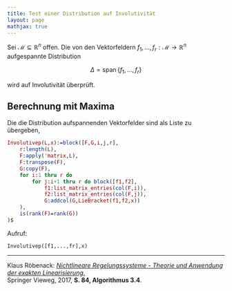 ```yaml
---
title: Test einer Distribution auf Involutivität
layout: page
mathjax: true
---
```


Sei $\mathcal{M}\subseteq\mathbb{R}^n$ offen. 
Die von den Vektorfeldern $f_1,\ldots,f_r:\mathcal{M}\to\mathbb{R}^n$ aufgespannte Distribution

$$
 \Delta=\operatorname{span}
 \lbrace
  f_1,\ldots,f_r
 \rbrace
$$

wird auf Involutivität überprüft.

## Berechnung mit Maxima

Die die Distribution aufspannenden Vektorfelder sind als Liste zu übergeben,

```maxima
Involutivep(L,x):=block([F,G,i,j,r],
    r:length(L),
    F:apply('matrix,L),
    F:transpose(F),
    G:copy(F),  
    for i:1 thru r do 
        for j:i+1 thru r do block([f1,f2],
            f1:list_matrix_entries(col(F,i)),
            f2:list_matrix_entries(col(F,j)),
            G:addcol(G,LieBracket(f1,f2,x))
    ),
    is(rank(F)=rank(G))
)$
```

Aufruf:

```
Involutivep([f1,...,fr],x)
```

---

Klaus Röbenack:
[*Nichtlineare Regelungssysteme - Theorie und Anwendung der exakten Linearisierung.*](https://link.springer.com/book/10.1007/978-3-662-44091-9)   
Springer Vieweg, 2017, **S. 84, Algorithmus 3.4**.